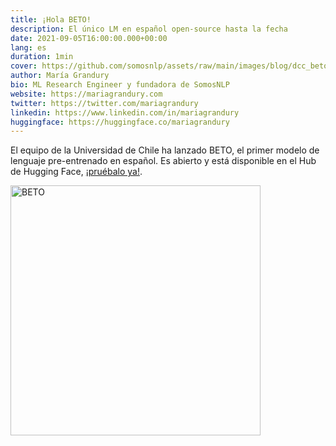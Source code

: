 ```yaml
---
title: ¡Hola BETO!
description: El único LM en español open-source hasta la fecha
date: 2021-09-05T16:00:00.000+00:00
lang: es
duration: 1min
cover: https://github.com/somosnlp/assets/raw/main/images/blog/dcc_beto.png
author: María Grandury
bio: ML Research Engineer y fundadora de SomosNLP
website: https://mariagrandury.com
twitter: https://twitter.com/mariagrandury
linkedin: https://www.linkedin.com/in/mariagrandury
huggingface: https://huggingface.co/mariagrandury
---
```


El equipo de la Universidad de Chile ha lanzado BETO, el primer modelo de lenguaje pre-entrenado en español. Es abierto y está disponible en el Hub de Hugging Face, [¡pruébalo ya!](https://huggingface.co/dccuchile/bert-base-spanish-wwm-uncased).

<div class="flex justify-center">
    <img src="https://github.com/somosnlp/assets/raw/main/images/blog/dcc_beto.png" alt="BETO" width="400">
</div>

